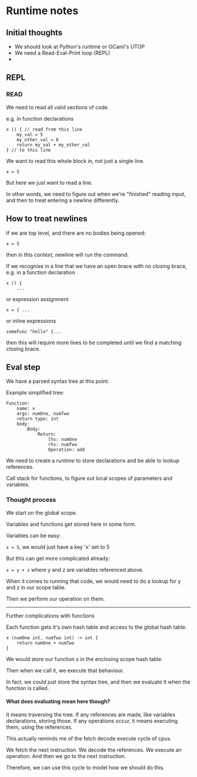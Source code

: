 # Runtime notes

## Initial thoughts

- We should look at Python's runtime or OCaml's UTOP
- We need a Read-Eval-Print loop (REPL) 
- 


## REPL

### READ 

We need to read all valid sections of code.

e.g. in function declarations

```shai
x () { // read from this line
    my_val = 5
    my_other_val = 6
    return my_val + my_other_val
} // to this line
```
We want to read this whole block in, not just a single line.


```shai
x = 5
```

But here we just want to read a line.

In other words, we need to figure out when we're "finished" reading input, and then to treat entering a newline differently.

## How to treat newlines

If we are top level, and there are no bodies being opened:

```shai
x = 5
```
then in this context, newline will run the command.

If we recognise in a line that we have an open brace with no closing brace, e.g. in a function declaration

```shai
x () {
    ...
```
or expression assignment

```shai
x = { ... 
```

or inline expressions

```shai
someFunc "hello" {...
```

then this will require more lines to be completed until we find a matching closing brace. 

## Eval step

We have a parsed syntax tree at this point.

Example simplified tree:

```
Function:
    name: x 
    args: numOne, numTwo
    return type: int 
    body: 
        Body:
            Return:
                lhs: numOne 
                rhs: numTwo
                Operation: add
```

We need to create a *runtime* to store declarations and be able to lookup references.

Call stack for functions, to figure out local scopes of parameters and variables.

### Thought process

We start on the global scope.

Variables and functions get stored here in some form.

Variables can be easy:

`x = 5`, we would just have a key 'x' set to 5

But this can get more complicated already:

`x = y + z` where y and z are variables referenced above.

When it comes to running that code, we would need to do a lookup for y and z in our scope table.

Then we perform our operation on them.

---

Further complications with functions

Each function gets it's own hash table and access to the global hash table.

```shai
x (numOne int, numTwo int) -> int { 
    return numOne + numTwo
}
```

We would store our function x in the enclosing scope hash table.

Then when we call it, we execute that behaviour.

In fact, we could just store the syntax tree, and then we evaluate it when the function is called.

#### What does evaluating mean here though? 

It means traversing the tree.
If any references are made, like variables declarations, storing those.
If any operations occur, it means executing them, using the references.

This actually reminds me of the fetch decode execute cycle of cpus.

We fetch the next instruction. We decode the references. We execute an operation. And then we go to the next instruction.

Therefore, we can use this cycle to model how we should do this.
